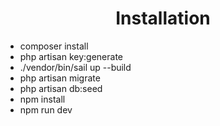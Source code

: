 <h1 align='center'>Installation</h1>

+ composer install
+ php artisan key:generate
+ ./vendor/bin/sail up --build
+ php artisan migrate
+ php artisan db:seed
+ npm install
+ npm run dev
